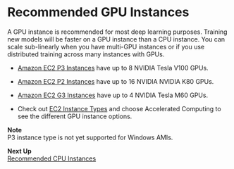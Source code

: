 # Recommended GPU Instances<a name="gpu"></a>

A GPU instance is recommended for most deep learning purposes\. Training new models will be faster on a GPU instance than a CPU instance\. You can scale sub\-linearly when you have multi\-GPU instances or if you use distributed training across many instances with GPUs\. 

+ [Amazon EC2 P3 Instances](https://aws.amazon.com/ec2/instance-types/p3/) have up to 8 NVIDIA Tesla V100 GPUs\.

+ [Amazon EC2 P2 Instances](https://aws.amazon.com/ec2/instance-types/p2/) have up to 16 NVIDIA NVIDIA K80 GPUs\.

+ [Amazon EC2 G3 Instances](https://aws.amazon.com/ec2/instance-types/g3/) have up to 4 NVIDIA Tesla M60 GPUs\.

+ Check out [EC2 Instance Types](https://aws.amazon.com/instance-types/) and choose Accelerated Computing to see the different GPU instance options\.

**Note**  
P3 instance type is not yet supported for Windows AMIs\.

**Next Up**  
[Recommended CPU Instances](cpu.md)